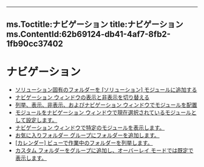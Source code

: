 

---
ms.Toctitle:ナビゲーション
title:ナビゲーション
ms.ContentId:62b69124-db41-4af7-8fb2-1fb90cc37402
---
# ナビゲーション


- [ソリューション固有のフォルダーを [ソリューション] モジュールに追加する](2180c3e3-b83b-7977-1bf6-61ae7cc64905.md)
- [ナビゲーション ウィンドウの表示と非表示を切り替える](ef4ad7b9-6475-7b28-ce79-fbefe29b193c.md)
- [列挙、表示、非表示、およびナビゲーション ウィンドウでモジュールを配置](3e510798-3a31-6ec6-6c45-8e0d1759ca1b.md)
- [モジュールをナビゲーション ウィンドウで現在選択されているモジュールとして設定します。](c7aeafcf-d88d-8d79-8dfd-e336cf00f101.md)
- [ナビゲーション ウィンドウで特定のモジュールを表示します。](1a1017da-3047-fd58-fd92-ce0e750df7a6.md)
- [お気に入りフォルダー グループにフォルダーを追加します。](5d0b448e-2f43-a58c-e44d-eecb9971f7ed.md)
- [[カレンダー] ビューで作業中のフォルダーを列挙します。](379bd7c7-d0bc-856f-4432-17e38342611b.md)
- [カスタム フォルダーをグループに追加し、オーバーレイ モードでは既定で表示します。](79622092-bc9e-fd75-5579-dc626268d163.md)



